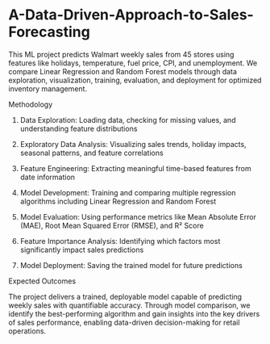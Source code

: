 # A-Data-Driven-Approach-to-Sales-Forecasting
This ML project predicts Walmart weekly sales from 45 stores using features like holidays, temperature, fuel price, CPI, and unemployment. We compare Linear Regression and Random Forest models through data exploration, visualization, training, evaluation, and deployment for optimized inventory management.

Methodology


1. Data Exploration: Loading data, checking for missing values, and understanding feature distributions

2. Exploratory Data Analysis: Visualizing sales trends, holiday impacts, seasonal patterns, and feature correlations

3. Feature Engineering: Extracting meaningful time-based features from date information

4. Model Development: Training and comparing multiple regression algorithms including Linear Regression and Random Forest

5. Model Evaluation: Using performance metrics like Mean Absolute Error (MAE), Root Mean Squared Error (RMSE), and R² Score

6. Feature Importance Analysis: Identifying which factors most significantly impact sales predictions

7. Model Deployment: Saving the trained model for future predictions
   

Expected Outcomes

The project delivers a trained, deployable model capable of predicting weekly sales with quantifiable accuracy. Through model comparison, we identify the best-performing algorithm and gain insights into the key drivers of sales performance, enabling data-driven decision-making for retail operations.
